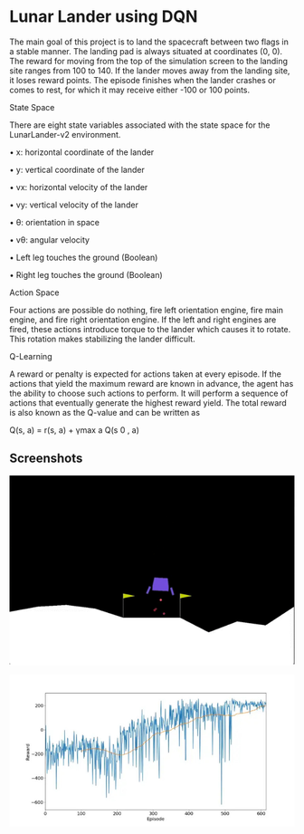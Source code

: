 
# Lunar Lander using DQN

The main goal of this project is to land the spacecraft between two flags in
a stable manner. The landing pad is always situated at coordinates (0, 0). The reward
for moving from the top of the simulation screen to the landing
site ranges from 100 to 140. If the lander moves away from
the landing site, it loses reward points. The episode finishes
when the lander crashes or comes to rest, for which it may
receive either -100 or 100 points.

State Space

There are eight state variables associated with the state
space for the LunarLander-v2 environment.

• x: horizontal coordinate of the lander

• y: vertical coordinate of the lander

• vx: horizontal velocity of the lander

• vy: vertical velocity of the lander

• θ: orientation in space

• vθ: angular velocity

• Left leg touches the ground (Boolean)

• Right leg touches the ground (Boolean)

Action Space

Four actions are possible do
nothing, fire left orientation engine, fire main engine, and fire
right orientation engine. If the left and right engines are fired,
these actions introduce torque to the lander which causes it to
rotate. This rotation makes stabilizing the lander difficult.

Q-Learning

A reward or penalty is expected for actions taken at every
episode. If the actions that yield the maximum reward are
known in advance, the agent has the ability to choose such
actions to perform. It will perform a sequence of actions that
eventually generate the highest reward yield. The total reward
is also known as the Q-value and can be written as

Q(s, a) = r(s, a) + γmax
a
Q(s
0
, a)


## Screenshots


![App Screenshot](https://github.com/mahesh191201/Lunar-Lander-using-DQN/blob/master/demo/lunarlanderpost-2.png?raw=true)



![App Screenshot](https://github.com/mahesh191201/Lunar-Lander-using-DQN/blob/master/demo/graph.jpg?raw=true)

